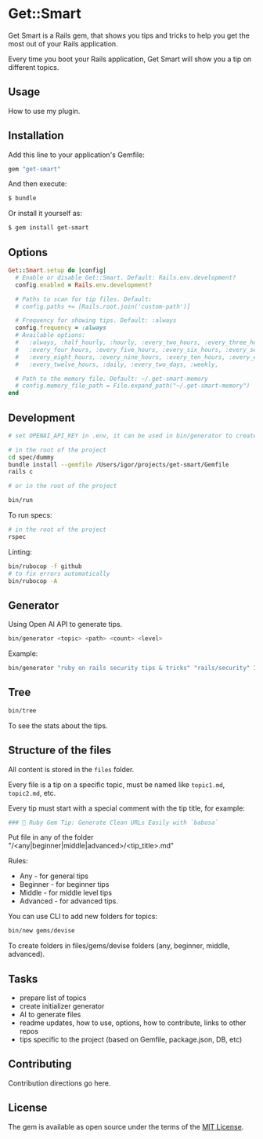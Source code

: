 # Get::Smart

Get Smart is a Rails gem, that shows you tips and tricks to help you get the most out of your Rails application.

Every time you boot your Rails application, Get Smart will show you a tip on different topics.

## Usage
How to use my plugin.

## Installation
Add this line to your application's Gemfile:

```ruby
gem "get-smart"
```

And then execute:
```bash
$ bundle
```

Or install it yourself as:
```bash
$ gem install get-smart
```

## Options

```ruby
Get::Smart.setup do |config|
  # Enable or disable Get::Smart. Default: Rails.env.development?
  config.enabled = Rails.env.development?

  # Paths to scan for tip files. Default:
  # config.paths += [Rails.root.join('custom-path')]

  # Frequency for showing tips. Default: :always
  config.frequency = :always
  # Available options:
  #   :always, :half_hourly, :hourly, :every_two_hours, :every_three_hours,
  #   :every_four_hours, :every_five_hours, :every_six_hours, :every_seven_hours,
  #   :every_eight_hours, :every_nine_hours, :every_ten_hours, :every_eleven_hours,
  #   :every_twelve_hours, :daily, :every_two_days, :weekly,

  # Path to the memory file. Default: ~/.get-smart-memory
  # config.memory_file_path = File.expand_path("~/.get-smart-memory")
end
```

## Development

```bash
# set OPENAI_API_KEY in .env, it can be used in bin/generator to create new tips. See source of bin/generator for more details.

# in the root of the project
cd spec/dummy
bundle install --gemfile /Users/igor/projects/get-smart/Gemfile
rails c

# or in the root of the project

bin/run
```

To run specs:

```bash
# in the root of the project
rspec
```

Linting:

```bash
bin/rubocop -f github
# to fix errors automatically
bin/rubocop -A
```

## Generator

Using Open AI API to generate tips.

```bash
bin/generator <topic> <path> <count> <level>
```

Example:

```bash
bin/generator "ruby on rails security tips & tricks" "rails/security" 10 "any"
```

## Tree

```bash
bin/tree
```

To see the stats about the tips.


## Structure of the files

All content is stored in the `files` folder.

Every file is a tip on a specific topic, must be named like `topic1.md`, `topic2.md`, etc.

Every tip must start with a special comment with the tip title, for example:

```ruby
### 💎 Ruby Gem Tip: Generate Clean URLs Easily with `babosa`
```

Put file in any of the folder "<folder>/<any|beginner|middle|advanced>/<tip_title>.md"

Rules:

- Any - for general tips
- Beginner - for beginner tips
- Middle - for middle level tips
- Advanced - for advanced tips.

You can use CLI to add new folders for topics:

```bash
bin/new gems/devise
```

To create folders in files/gems/devise folders (any, beginner, middle, advanced).

## Tasks

- prepare list of topics
- create initializer generator
- AI to generate files
- readme updates, how to use, options, how to contribute, links to other repos
- tips specific to the project (based on Gemfile, package.json, DB, etc)

## Contributing
Contribution directions go here.

## License
The gem is available as open source under the terms of the [MIT License](https://opensource.org/licenses/MIT).
